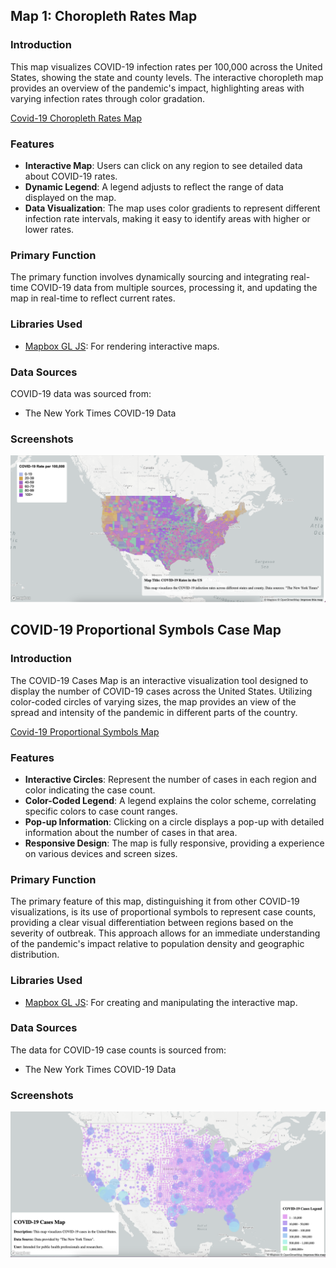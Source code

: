 ## Map 1: Choropleth Rates Map

### Introduction
This map visualizes COVID-19 infection rates per 100,000 across the United States, showing the state and county levels. The interactive choropleth map provides an overview of the pandemic's impact, highlighting areas with varying infection rates through color gradation.

[Covid-19 Choropleth Rates Map](map1.html)

### Features
- **Interactive Map**: Users can click on any region to see detailed data about COVID-19 rates.
- **Dynamic Legend**: A legend adjusts to reflect the range of data displayed on the map.
- **Data Visualization**: The map uses color gradients to represent different infection rate intervals, making it easy to identify areas with higher or lower rates.

### Primary Function
The primary function involves dynamically sourcing and integrating real-time COVID-19 data from multiple sources, processing it, and updating the map in real-time to reflect current rates.

### Libraries Used
- [Mapbox GL JS](https://www.mapbox.com/mapbox-gljs): For rendering interactive maps.

### Data Sources
COVID-19 data was sourced from:
- The New York Times COVID-19 Data
### Screenshots
![COVID-19 Rates Map](img/covid-19_rate.png)


## COVID-19 Proportional Symbols Case Map

### Introduction
The COVID-19 Cases Map is an interactive visualization tool designed to display the number of COVID-19 cases across the United States. Utilizing color-coded circles of varying sizes, the map provides an view of the spread and intensity of the pandemic in different parts of the country.

[Covid-19 Proportional Symbols Map](map2.html)

### Features
- **Interactive Circles**: Represent the number of cases in each region and color indicating the case count.
- **Color-Coded Legend**: A legend explains the color scheme, correlating specific colors to case count ranges.
- **Pop-up Information**: Clicking on a circle displays a pop-up with detailed information about the number of cases in that area.
- **Responsive Design**: The map is fully responsive, providing a experience on various devices and screen sizes.

### Primary Function
The primary feature of this map, distinguishing it from other COVID-19 visualizations, is its use of proportional symbols to represent case counts, providing a clear visual differentiation between regions based on the severity of outbreak. This approach allows for an immediate understanding of the pandemic's impact relative to population density and geographic distribution.

### Libraries Used
- [Mapbox GL JS](https://www.mapbox.com/mapbox-gljs): For creating and manipulating the interactive map.

### Data Sources
The data for COVID-19 case counts is sourced from:
- The New York Times COVID-19 Data

### Screenshots
![COVID-19 Proportional Symbols Case Map](img/covid-19_counts.png)
